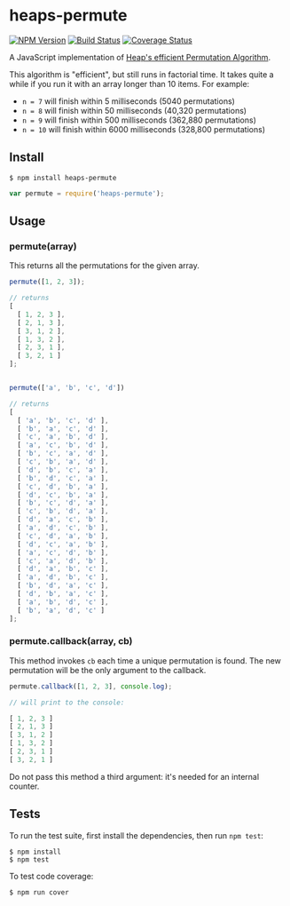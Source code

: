 # heaps-permute

[![NPM Version](https://img.shields.io/npm/v/heaps-permute.svg)](https://www.npmjs.com/package/heaps-permute)
[![Build Status](https://travis-ci.org/dsernst/heaps-permute.svg?branch=master)](https://travis-ci.org/dsernst/heaps-permute)
[![Coverage Status](https://coveralls.io/repos/dsernst/heaps-permute/badge.svg?branch=master&service=github)](https://coveralls.io/github/dsernst/heaps-permute?branch=master)

A JavaScript implementation of [Heap's efficient Permutation Algorithm](https://en.wikipedia.org/wiki/Heap%27s_algorithm).

This algorithm is "efficient", but still runs in factorial time. It takes quite a while if you run it with an array longer than 10 items. For example:

- `n = 7` will finish within 5 milliseconds (5040 permutations)
- `n = 8` will finish within 50 milliseconds (40,320 permutations)
- `n = 9` will finish within 500 milliseconds (362,880 permutations)
- `n = 10` will finish within 6000 milliseconds (328,800 permutations)

## Install

```
$ npm install heaps-permute
```

```js
var permute = require('heaps-permute');
```

## Usage

### permute(array)

This returns all the permutations for the given array.

```js
permute([1, 2, 3]);

// returns
[
  [ 1, 2, 3 ],
  [ 2, 1, 3 ],
  [ 3, 1, 2 ],
  [ 1, 3, 2 ],
  [ 2, 3, 1 ],
  [ 3, 2, 1 ]
];


permute(['a', 'b', 'c', 'd'])

// returns
[
  [ 'a', 'b', 'c', 'd' ],
  [ 'b', 'a', 'c', 'd' ],
  [ 'c', 'a', 'b', 'd' ],
  [ 'a', 'c', 'b', 'd' ],
  [ 'b', 'c', 'a', 'd' ],
  [ 'c', 'b', 'a', 'd' ],
  [ 'd', 'b', 'c', 'a' ],
  [ 'b', 'd', 'c', 'a' ],
  [ 'c', 'd', 'b', 'a' ],
  [ 'd', 'c', 'b', 'a' ],
  [ 'b', 'c', 'd', 'a' ],
  [ 'c', 'b', 'd', 'a' ],
  [ 'd', 'a', 'c', 'b' ],
  [ 'a', 'd', 'c', 'b' ],
  [ 'c', 'd', 'a', 'b' ],
  [ 'd', 'c', 'a', 'b' ],
  [ 'a', 'c', 'd', 'b' ],
  [ 'c', 'a', 'd', 'b' ],
  [ 'd', 'a', 'b', 'c' ],
  [ 'a', 'd', 'b', 'c' ],
  [ 'b', 'd', 'a', 'c' ],
  [ 'd', 'b', 'a', 'c' ],
  [ 'a', 'b', 'd', 'c' ],
  [ 'b', 'a', 'd', 'c' ]
];
```

### permute.callback(array, cb)

This method invokes `cb` each time a unique permutation is found. The new permutation will be the only argument to the callback.

```js
permute.callback([1, 2, 3], console.log);

// will print to the console:

[ 1, 2, 3 ]
[ 2, 1, 3 ]
[ 3, 1, 2 ]
[ 1, 3, 2 ]
[ 2, 3, 1 ]
[ 3, 2, 1 ]
```

Do not pass this method a third argument: it's needed for an internal counter.

## Tests

To run the test suite, first install the dependencies, then run `npm test`:

```
$ npm install
$ npm test
```

To test code coverage:

```
$ npm run cover
```
